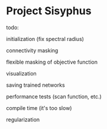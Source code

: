 # Project Sisyphus

todo:

initialization (fix spectral radius)

connectivity masking

flexible masking of objective function

visualization

saving trained networks

performance tests (scan function, etc.)

compile time (it's too slow)

regularization


